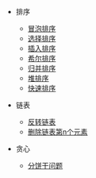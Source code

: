 * 排序
    * [冒泡排序](/algorithm/排序/冒泡排序.md)
    * [选择排序](/algorithm/排序/选择排序.md)
    * [插入排序](/algorithm/排序/插入排序.md)
    * [希尔排序](/algorithm/排序/希尔排序.md)
    * [归并排序](/algorithm/排序/归并排序.md)
    * [堆排序](/algorithm/排序/堆排序.md)
    * [快速排序](/algorithm/排序/快速排序.md)

* 链表

    * [反转链表](/algorithm/链表/反转链表.md)
    * [删除链表第n个元素](/algorithm/链表/删除链表第n个元素.md)

* 贪心

    * [分饼干问题](/algorithm/贪心/分饼干问题.md)